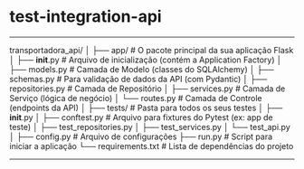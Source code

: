 # test-integration-api

---
transportadora_api/
│
├── app/                  # O pacote principal da sua aplicação Flask
│   ├── __init__.py       # Arquivo de inicialização (contém a Application Factory)
│   ├── models.py         # Camada de Modelo (classes do SQLAlchemy)
│   ├── schemas.py        # Para validação de dados da API (com Pydantic)
│   ├── repositories.py   # Camada de Repositório
│   ├── services.py       # Camada de Serviço (lógica de negócio)
│   └── routes.py         # Camada de Controle (endpoints da API)
│
├── tests/                # Pasta para todos os seus testes
│   ├── __init__.py
│   ├── conftest.py       # Arquivo para fixtures do Pytest (ex: app de teste)
│   ├── test_repositories.py
│   ├── test_services.py
│   └── test_api.py
│
├── config.py             # Arquivo de configurações
├── run.py                # Script para iniciar a aplicação
└── requirements.txt      # Lista de dependências do projeto

---